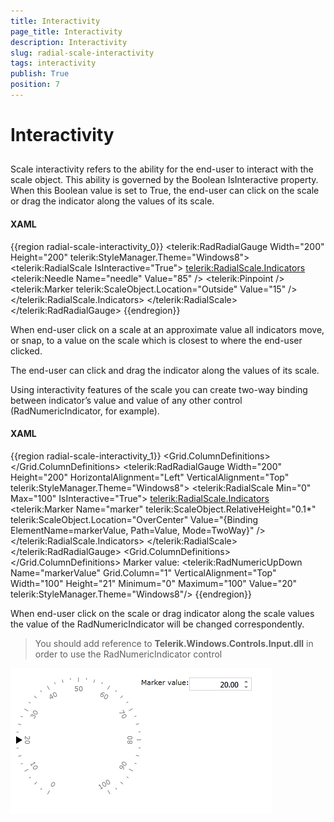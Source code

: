 ```yaml
---
title: Interactivity
page_title: Interactivity
description: Interactivity
slug: radial-scale-interactivity
tags: interactivity
publish: True
position: 7
---
```


# Interactivity



## 

Scale interactivity refers to the ability for the end-user to interact with the scale object. This ability is governed by the Boolean IsInteractive property. When this Boolean value is set to True, the end-user can click on the scale or drag the indicator along the values of its scale.

#### __XAML__

{{region radial-scale-interactivity_0}}
	<telerik:RadRadialGauge Width="200" Height="200" telerik:StyleManager.Theme="Windows8">
	        <telerik:RadialScale IsInteractive="True">
	        <telerik:RadialScale.Indicators>
	            <telerik:Needle Name="needle" Value="85" />
	            <telerik:Pinpoint />
	            <telerik:Marker telerik:ScaleObject.Location="Outside"
	                            Value="15" />
	        </telerik:RadialScale.Indicators>
	    </telerik:RadialScale>
	</telerik:RadRadialGauge>
	{{endregion}}



When end-user click on a scale at an approximate value all indicators move, or snap, to a value on the scale which is closest to where the end-user clicked.

The end-user can click and drag the indicator along the values of its scale.

Using interactivity features of the scale you can create two-way binding between indicator’s value and value of any other control (RadNumericIndicator, for example).

#### __XAML__

{{region radial-scale-interactivity_1}}
	<Grid Margin="20">
	    <Grid.ColumnDefinitions>
	        <ColumnDefinition Width="Auto" />
	        <ColumnDefinition Width="Auto" />
	    </Grid.ColumnDefinitions>
	    <telerik:RadRadialGauge Width="200" Height="200"
	                            HorizontalAlignment="Left"
	                            VerticalAlignment="Top"
	                            telerik:StyleManager.Theme="Windows8">
	        <telerik:RadialScale Min="0" Max="100" IsInteractive="True">
	            <telerik:RadialScale.Indicators>
	                <telerik:Marker Name="marker"
	                                telerik:ScaleObject.RelativeHeight="0.1*"
	                                telerik:ScaleObject.Location="OverCenter"
	                                Value="{Binding ElementName=markerValue, Path=Value, Mode=TwoWay}"  />
	            </telerik:RadialScale.Indicators>
	        </telerik:RadialScale>
	    </telerik:RadRadialGauge>
	    <Grid Grid.Column="1">
	        <Grid.ColumnDefinitions>
	            <ColumnDefinition Width="Auto" />
	            <ColumnDefinition Width="Auto" />
	        </Grid.ColumnDefinitions>
	        <TextBlock>Marker value:</TextBlock>
	        <telerik:RadNumericUpDown Name="markerValue"
	                                    Grid.Column="1"
	                                    VerticalAlignment="Top"
	                                    Width="100"
	                                    Height="21"
	                                    Minimum="0"
	                                    Maximum="100"
	                                    Value="20"
	                                    telerik:StyleManager.Theme="Windows8"/>
	    </Grid>
	</Grid>
	{{endregion}}



When end-user click on the scale or drag indicator along the scale values the value of the RadNumericIndicator will be changed correspondently.

>You should add reference to __Telerik.Windows.Controls.Input.dll__ in order to use the RadNumericIndicator control

![](images/RadialGaugeInteractiveClickBinding.PNG)
